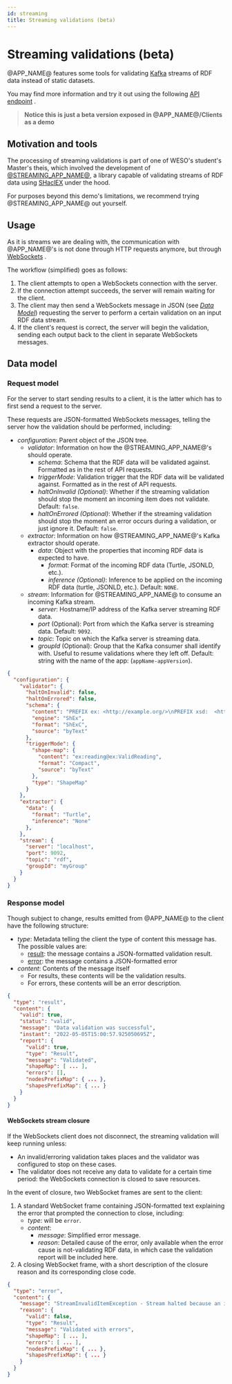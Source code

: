 ```yaml
---
id: streaming
title: Streaming validations (beta)
---
```


# Streaming validations (beta)

@APP_NAME@ features some tools for validating [Kafka](https://kafka.apache.org/)
streams of RDF data instead of static datasets.

You may find more information and try it out using the
following [API endpoint](https://app.swaggerhub.com/apis-docs/weso/RDFShape/#/schema/getSchemaValidateStream)
.

> **Notice this is just a beta version exposed in @APP_NAME@/Clients as a demo**

## Motivation and tools

The processing of streaming validations is part of one of WESO's student's
Master's theis, which involved the development
of [@STREAMING_APP_NAME@](https://ulitol97.github.io/comet/), a library capable
of validating streams of RDF data
using [SHaclEX](https://github.com/weso/shaclex)
under the hood.

For purposes beyond this demo's limitations, we recommend trying
@STREAMING_APP_NAME@ out yourself.

## Usage

As it is streams we are dealing with, the communication with @APP_NAME@'s is
not done through HTTP requests anymore, but
through [WebSockets](https://developer.mozilla.org/en-US/docs/Web/API/WebSockets_API)
.

The workflow (simplified) goes as follows:

1. The client attempts to open a WebSockets connection with the server.
2. If the connection attempt succeeds, the server will remain waiting for the
   client.
3. The client may then send a WebSockets message in JSON (see [_Data
   Model_](#dataModel)) requesting the server to perform a certain validation on
   an input RDF data stream.
4. If the client's request is correct, the server will begin the validation,
   sending each output back to the client in separate WebSockets messages.

## Data model

### Request model

For the server to start sending results to a client, it is the latter which has
to first send a request to the server.

These requests are JSON-formatted WebSockets messages, telling the server how
the validation should be performed, including:

- _configuration_: Parent object of the JSON tree.
    - _validator_: Information on how the @STREAMING_APP_NAME@'s should operate.
        - _schema_: Schema that the RDF data will be validated against.
          Formatted as in the rest of API requests.
        - _triggerMode_: Validation trigger that the RDF data will be validated
          against. Formatted as in the rest of API requests.
        - _haltOnInvalid (Optional)_: Whether if the streaming validation should
          stop the moment an incoming item does not validate. Default: `false`.
        - _haltOnErrored (Optional)_: Whether if the streaming validation should
          stop the moment an error occurs during a validation, or just ignore
          it. Default: `false`.
    - _extractor_: Information on how @STREAMING_APP_NAME@'s Kafka extractor
      should operate.
        - _data_: Object with the properties that incoming RDF data is expected
          to have.
            - _format_: Format of the incoming RDF data (Turtle, JSONLD, etc.).
            - _inference (Optional)_: Inference to be applied on the incoming
              RDF data (turtle, JSONLD, etc.). Default: `NONE`.
    - _stream_: Information for @STREAMING_APP_NAME@ to consume an incoming
      Kafka stream.
        - _server_: Hostname/IP address of the Kafka server streaming RDF data.
        - _port_ (Optional): Port from which the Kafka server is streaming data.
          Default: `9092`.
        - _topic_: Topic on which the Kafka server is streaming data.
        - _groupId_ (Optional): Group that the Kafka consumer shall identify
          with. Useful to resume validations where they left off. Default:
          string with the name of the app: (`appName-appVersion`).

```json title="Example client message requesting a streaming validation"
{
  "configuration": {
    "validator": {
      "haltOnInvalid": false,
      "haltOnErrored": false,
      "schema": {
        "content": "PREFIX ex: <http://example.org/>\nPREFIX xsd:  <http://www.w3.org/2001/XMLSchema#>\n\n# Filters of a valid sensor reading\nex:ValidReading {\n  ex:readingDatetime     xsd:dateTime  ; # Has a VALID timestamp\n  ex:readingTemperature xsd:decimal MININCLUSIVE 18 MAXINCLUSIVE 20 + ; # 1+ readings in range 18-20\n  ex:status [ \"OK\" \"RUNNING\" ] # Status must be one of \n}",
        "engine": "ShEx",
        "format": "ShExC",
        "source": "byText"
      },
      "triggerMode": {
        "shape-map": {
          "content": "ex:reading@ex:ValidReading",
          "format": "Compact",
          "source": "byText"
        },
        "type": "ShapeMap"
      }
    },
    "extractor": {
      "data": {
        "format": "Turtle",
        "inference": "None"
      },
    },
    "stream": {
      "server": "localhost",
      "port": 9092,
      "topic": "rdf",
      "groupId": "myGroup"
    }
  }
}
```

### Response model

Though subject to change, results emitted from @APP_NAME@ to the client
have the following structure:

- _type_: Metadata telling the client the type of content this message has. The
  possible values are:
    - <u>result</u>: the message contains a JSON-formatted validation result.
    - <u>error</u>: the message contains a JSON-formatted error
- _content_: Contents of the message itself
    - For results, these contents will be the validation results.
    - For errors, these contents will be an error description.

```json title="Example server response for a validation result"
{
  "type": "result",
  "content": {
    "valid": true,
    "status": "valid",
    "message": "Data validation was successful",
    "instant": "2022-05-05T15:00:57.925050695Z",
    "report": {
      "valid": true,
      "type": "Result",
      "message": "Validated",
      "shapeMap": [ ... ],
      "errors": [],
      "nodesPrefixMap": { ... },
      "shapesPrefixMap": { ... }
    }
  }
}
```

#### WebSockets stream closure

If the WebSockets client does not disconnect, the streaming validation will keep
running unless:

- An invalid/erroring validation takes places and the validator was configured
  to stop on these cases.
- The validator does not receive any data to validate for a certain time period:
  the WebSockets connection is closed to save resources.

In the event of closure, two WebSocket frames are sent to the client:

1. A standard WebSocket frame containing JSON-formatted text explaining the
   error that prompted the connection to close, including:
    * _type_: will be `error`.
    * _content_:
        * _message_: Simplified error message.
        * _reason_: Detailed cause of the error, only available when the error
          cause is not-validating RDF data, in which case the validation report
          will be included here.
2. A closing WebSocket frame, with a short description of the closure reason and
   its corresponding close code.

```json title="Example last server response before closure"
{
  "type": "error",
  "content": {
    "message": "StreamInvalidItemException - Stream halted because an item was invalid",
    "reason": {
      "valid": false,
      "type": "Result",
      "message": "Validated with errors",
      "shapeMap": [ ... ],
      "errors": [ ... ],
      "nodesPrefixMap": { ... },
      "shapesPrefixMap": { ... }
    }
  }
}
```

